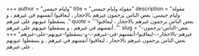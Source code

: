 +++
author = "وليام جيمس"
title = "مقولة وليام جيمس"
description = "مقولة وليام جيمس: بعض الناس يرجمون غيرهم بالاحجار ، ليعاقبوا أنفسهم في غيرهم ، و يسقطوا عيوبهم على غيرهم ."
quote = '''بعض الناس يرجمون غيرهم بالاحجار ، ليعاقبوا أنفسهم في غيرهم ، و يسقطوا عيوبهم على غيرهم .'''
slug = "بعض-الناس-يرجمون-غيرهم-بالاحجار-،-ليعاقبوا-أنفسهم-في-غيرهم-،-و-يسقطوا-عيوبهم-على-غيرهم"
+++
بعض الناس يرجمون غيرهم بالاحجار ، ليعاقبوا أنفسهم في غيرهم ، و يسقطوا عيوبهم على غيرهم .
